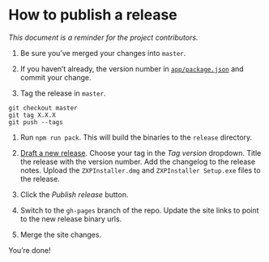 # How to publish a release

*This document is a reminder for the project contributors.*

1. Be sure you’ve merged your changes into `master`.

1. If you haven’t already, the version number in [`app/package.json`](../app/package.json) and commit your change.

1. Tag the release in `master`.

  ```
  git checkout master
  git tag X.X.X
  git push --tags
  ```

1. Run `npm run pack`. This will build the binaries to the `release` directory.

1. [Draft a new release](https://github.com/CreativeDo/ZXPInstaller/releases/new). Choose your tag in the *Tag version* dropdown. Title the release with the version number. Add the changelog to the release notes. Upload the `ZXPInstaller.dmg` and `ZXPInstaller Setup.exe` files to the release.

1. Click the *Publish release* button.

1. Switch to the `gh-pages` branch of the repo. Update the site links to point to the new release binary urls.

1. Merge the site changes.

You’re done!
